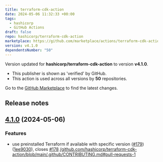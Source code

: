 ```yaml
---
title: terraform-cdk-action
date: 2024-05-06 11:32:33 +00:00
tags:
  - hashicorp
  - GitHub Actions
draft: false
repo: hashicorp/terraform-cdk-action
marketplace: https://github.com/marketplace/actions/terraform-cdk-action
version: v4.1.0
dependentsNumber: "50"
---
```



Version updated for **hashicorp/terraform-cdk-action** to version **v4.1.0**.
- This publisher is shown as 'verified' by GitHub.
- This action is used across all versions by **50** repositories.

Go to the [GitHub Marketplace](https://github.com/marketplace/actions/terraform-cdk-action) to find the latest changes.

## Release notes

## [4.1.0](https://github.com/hashicorp/terraform-cdk-action/compare/v4.0.2...v4.1.0) (2024-05-06)


### Features

* use preinstalled Terraform if available with specific version ([#179](https://github.com/hashicorp/terraform-cdk-action/issues/179)) ([1ee9030](https://github.com/hashicorp/terraform-cdk-action/commit/1ee903078862351a97f8aece8a4fda343d0e5013)), closes [#178](https://github.com/hashicorp/terraform-cdk-action/issues/178) [/github.com/hashicorp/terraform-cdk-action/blob/main/.github/CONTRIBUTING.md#pull-requests-1](https://github.com/hashicorp//github.com/hashicorp/terraform-cdk-action/blob/main/.github/CONTRIBUTING.md/issues/pull-requests-1)

